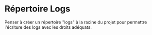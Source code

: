 # Répertoire Logs

Penser à créer un répertoire "logs" à la racine du projet pour permettre l'écriture des logs avec les droits adéquats.